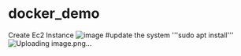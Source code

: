 # docker_demo
Create Ec2 Instance 
![image](https://github.com/sowmiya429/docker_demo/assets/80743760/29c36e1e-473f-4501-ab8f-5a8445f719ca)
#update the system
'''sudo apt install'''
![Uploading image.png…]()

